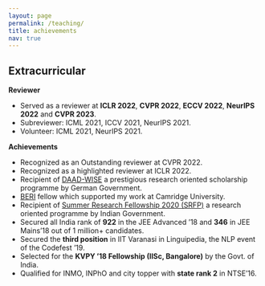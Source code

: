 ```yaml
---
layout: page
permalink: /teaching/
title: achievements
nav: true
---
```


## Extracurricular

**Reviewer**
 
  * Served as a reviewer at **ICLR 2022**, **CVPR 2022**, **ECCV 2022**, **NeurIPS 2022** and **CVPR 2023**.
  * Subreviewer: ICML 2021, ICCV 2021, NeurIPS 2021.
  * Volunteer: ICML 2021, NeurIPS 2021.

**Achievements**
* Recognized as an Outstanding reviewer at CVPR 2022.
* Recognized as a highlighted reviewer at ICLR 2022.
* Recipient of [DAAD-WISE](https://www2.daad.de/deutschland/stipendium/datenbank/en/21148-scholarship-database/?detail=50015295) a prestigious research oriented scholarship 
programme by German Government.
* [BERI](https://existence.org) fellow which supported my work at Camridge University.
* Recipient of [Summer Research Fellowship 2020 (SRFP)](https://www.ias.ac.in/) a research oriented programme by Indian Government.
* Secured all India rank of **922** in the JEE Advanced ’18 and **346** in JEE Mains’18 out of 1 million+ candidates.
* Secured the **third position** in IIT Varanasi in Linguipedia, the NLP event of the Codefest ’19.
* Selected for the **KVPY ’18 Fellowship (IISc, Bangalore)** by the Govt. of India.
* Qualified for INMO, INPhO and city topper with **state rank 2** in NTSE’16.
